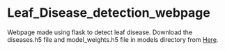 # Leaf_Disease_detection_webpage
Webpage made using flask to detect leaf disease.
Download the diseases.h5 file and model_weights.h5 file in models directory from <a href="https://drive.google.com/file/d/1EHpknmZP5JTC6e4fV8bOGxPztNpBfnLF/view?usp=sharing">Here</a>.
